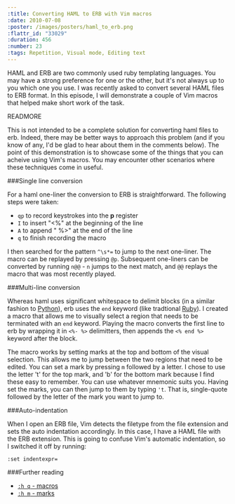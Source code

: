 ```yaml
--- 
:title: Converting HAML to ERB with Vim macros
:date: 2010-07-08
:poster: /images/posters/haml_to_erb.png
:flattr_id: "33029"
:duration: 456
:number: 23
:tags: Repetition, Visual mode, Editing text
---
```


HAML and ERB are two commonly used ruby templating languages. You may have a strong preference for one or the other, but it's not always up to you which one you use. I was recently asked to convert several HAML files to ERB format. In this episode, I will demonstrate a couple of Vim macros that helped make short work of the task. 
 

READMORE


This is not intended to be a complete solution for converting haml files to erb. Indeed, there may be better ways to approach this problem (and if you know of any, I'd be glad to hear about them in the comments below). The point of this demonstration is to showcase some of the things that you can acheive using Vim's macros. You may encounter other scenarios where these techniques come in useful.

###Single line conversion

For a haml one-liner the conversion to ERB is straightforward. The following steps were taken:

* `qp` to record keystrokes into the **p** register
* `I` to insert "&lt;%" at the beginning of the line
* `A` to append " %&gt;" at the end of the line
* `q` to finish recording the macro

I then searched for the pattern `^\s*=` to jump to the next one-liner. The macro can be replayed by pressing `@p`. Subsequent one-liners can be converted by running `n@@` - `n` jumps to the next match, and `@@` replays the macro that was most recently played.

###Multi-line conversion

Whereas haml uses significant whitespace to delimit blocks (in a similar fashion to [Python][p]), erb uses the `end` keyword (like tradtional [Ruby][r]). I created a macro that allows me to visually select a region that needs to be terminated with an `end` keyword. Playing the macro converts the first line to erb by wrapping it in `<%- %>` delimitters, then appends the `<% end %>` keyword after the block.

The macro works by setting marks at the top and bottom of the visual selection. This allows me to jump between the two regions that need to be edited. You can set a mark by pressing `m` followed by a letter. I chose to use the letter 't' for the top mark, and 'b' for the bottom mark because I find these easy to remember. You can use whatever mnemonic suits you. Having set the marks, you can then jump to them by typing `'t`. That is, single-quote followed by the letter of the mark you want to jump to.

###Auto-indentation

When I open an ERB file, Vim detects the filetype from the file extension and sets the auto indentation accordingly. In this case, I have a HAML file with the ERB extension. This is going to confuse Vim's automatic indentation, so I switched it off by running:

    :set indentexpr=

###Further reading

* [`:h q` - macros][q]
* [`:h m` - marks][m]

[p]: http://www.python.org/ 
[r]: http://ruby-lang.org/ 
[q]: http://vimdoc.sourceforge.net/htmldoc/repeat.html#q
[m]: http://vimdoc.sourceforge.net/htmldoc/motion.html#m
